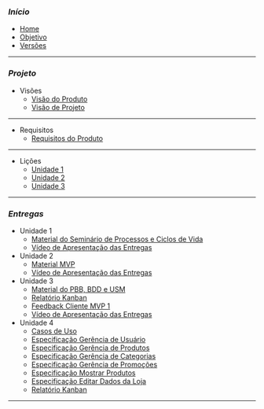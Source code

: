 ### _**Início**_

- [Home](README.md)
- [Objetivo](pages/objetivo.md)
- [Versões](pages/Versoes.md)

---

### _**Projeto**_

- Visões
  - [Visão do Produto](pages/VisaoProd.md)
  - [Visão de Projeto](pages/VisaoProj.md)

---

- Requisitos
  - [Requisitos do Produto](pages/RequisitosProd.md)

---

- Lições
  - [Unidade 1](pages/Licoes.md)
  - [Unidade 2](pages/Licoes2.md)
  - [Unidade 3](pages/Licoes3.md)

---

### _**Entregas**_

- Unidade 1
  - [Material do Seminário de Processos e Ciclos de Vida](pages/SlidesSeminario.md)
  - [Vídeo de Apresentação das Entregas](pages/VideoEntrega.md)
- Unidade 2
  - [Material MVP](pages/QuadroRequisitos.md)
  - [Vídeo de Apresentação das Entregas](pages/VideoEntrega2.md)
- Unidade 3
  - [Material do PBB, BDD e USM](pages/PBB_USM.md)
  - [Relatório Kanban](pages/PrintsKanban.md)
  - [Feedback Cliente MVP 1](pages/VideoClienteUnidade3.md)
  - [Vídeo de Apresentação das Entregas](pages/VideoEntrega3.md)
- Unidade 4
  - [Casos de Uso](pages/Casos_Uso.md)
  - [Especificação Gerência de Usuário](pages/EspecificacaoUC/Esp1.md)
  - [Especificação Gerência de Produtos](pages/EspecificacaoUC/Esp2.md)
  - [Especificação Gerência de Categorias](pages/EspecificacaoUC/Esp3.md)
  - [Especificação Gerência de Promoções](pages/EspecificacaoUC/Esp4.md)
  - [Especificação Mostrar Produtos](pages/EspecificacaoUC/Esp5.md)
  - [Especificação Editar Dados da Loja](pages/EspecificacaoUC/Esp6.md)
  - [Relatório Kanban](pages/PrintsKanbanUnidade4.md)

---
